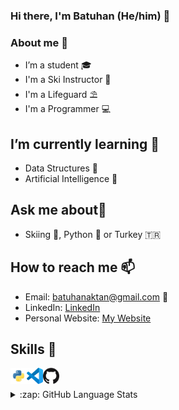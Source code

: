 ### Hi there, I'm Batuhan (He/him) 👋

### About me 🔭
- I’m a student 🎓 
- I'm a Ski Instructor 🎿 
- I'm a Lifeguard ⛱
- I'm a Programmer 💻

## I’m currently learning 🌱 
- Data Structures 📱
- Artificial Intelligence 🤖

## Ask me about💬
- Skiing 🎿, Python 🐍 or Turkey <span>&#x1F1F9;&#x1F1F7;</span>

## How to reach me 📫 
- Email: batuhanaktan@gmail.com 📧
- LinkedIn: <a href="https://ca.linkedin.com/in/batuhan-aktan-9385ba198?trk=people-guest_people_search-card">LinkedIn</a>
- Personal Website: <a href="http://batuhanaktan.tech">My Website</a>
## Skills 🤹‍
<img align="left" alt="Python" width="26px" src="https://raw.githubusercontent.com/github/explore/78df643247d429f6cc873026c0622819ad797942/topics/python/python.png" />
<img align="left" alt="Visual Studio Code" width="26px" src="https://raw.githubusercontent.com/github/explore/80688e429a7d4ef2fca1e82350fe8e3517d3494d/topics/visual-studio-code/visual-studio-code.png" />
<img align="left" alt="GitHub" width="26px" src="https://raw.githubusercontent.com/github/explore/78df643247d429f6cc873026c0622819ad797942/topics/github/github.png" />
<br/>
<br/>
<details>
  <summary>:zap: GitHub Language Stats</summary>
  
  [![Top Langs](https://github-readme-stats.vercel.app/api/top-langs/?username=BatuhanAktan&layout=compact)](https://github.com/anuraghazra/github-readme-stats)
</details>



<!--START_SECTION:waka-->
<!--END_SECTION:waka-->
